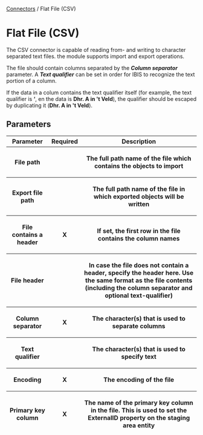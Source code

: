 <a href="javascript:void(0)" class="help-trigger"
data-helpkey="SysPage_Connector">Connectors</a> / Flat File (CSV)

# Flat File (CSV)

The CSV connector is capable of reading from- and writing to character
separated text files. the module supports import and export operations.

The file should contain columns separated by the ***Column separator***
parameter. A ***Text qualifier*** can be set in order for IBIS to
recognize the text portion of a column.

If the data in a colum contains the text qualifier itself (for example,
the text qualifier is **‘**, en the data is **Dhr. A in 't Veld**), the
qualifier should be escaped by duplicating it (**Dhr. A in 't Veld**).

## Parameters

<table class="table table-bordered">
<thead class="thead-light">
<tr class="header">
<th>Parameter</th>
<th class="text-center">Required</th>
<th>Description</th>
</tr>
<tr class="odd">
<th><p>File path</p></th>
<th><p><strong> </strong></p></th>
<th><p>The full path name of the file which contains the objects to
import</p></th>
</tr>
<tr class="header">
<th><p>Export file path</p></th>
<th><p><strong> </strong></p></th>
<th><p>The full path name of the file in which exported objects will be
written</p></th>
</tr>
<tr class="odd">
<th><p>File contains a header</p></th>
<th><p><strong>X</strong></p></th>
<th><p>If set, the first row in the file contains the column
names</p></th>
</tr>
<tr class="header">
<th><p>File header</p></th>
<th><p><strong> </strong></p></th>
<th><p>In case the file does not contain a header, specify the header
here. Use the same format as the file contents (including the column
separator and optional text-qualifier)</p></th>
</tr>
<tr class="odd">
<th><p>Column separator</p></th>
<th><p><strong>X</strong></p></th>
<th><p>The character(s) that is used to separate columns</p></th>
</tr>
<tr class="header">
<th><p>Text qualifier</p></th>
<th><p><strong> </strong></p></th>
<th><p>The character(s) that is used to specify text</p></th>
</tr>
<tr class="odd">
<th><p>Encoding</p></th>
<th><p><strong>X</strong></p></th>
<th><p>The encoding of the file</p></th>
</tr>
<tr class="header">
<th><p>Primary key column</p></th>
<th><p><strong>X</strong></p></th>
<th><p>The name of the primary key column in the file. This is used to
set the ExternalID property on the staging area entity</p></th>
</tr>
</thead>
&#10;</table>

